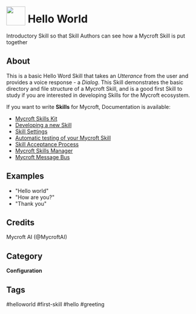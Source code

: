# <img src='https://raw.githack.com/FortAwesome/Font-Awesome/master/svgs/solid/smile.svg' card_color='#22a7f0' width='50' height='50' style='vertical-align:bottom'/> Hello World
Introductory Skill so that Skill Authors can see how a Mycroft Skill is put together

## About
This is a basic Hello Word Skill that takes an _Utterance_ from the user and provides a voice response - a _Dialog_. This Skill demonstrates the basic directory and file structure of a Mycroft Skill, and is a good first Skill to study if you are interested in developing Skills for the Mycroft ecosystem.

If you want to write **Skills** for Mycroft, Documentation is available:

* [Mycroft Skills Kit](https://mycroft.ai/documentation/skills/msk/)
* [Developing a new Skill](https://mycroft.ai/documentation/skills/introduction-developing-skills/)
* [Skill Settings](https://mycroft.ai/documentation/skills/skill-settings/)
* [Automatic testing of your Mycroft Skill](https://mycroft.ai/documentation/skills/automatic-testing/)
* [Skill Acceptance Process](https://mycroft.ai/documentation/skills/skills-acceptance-process/)
* [Mycroft Skills Manager](https://mycroft.ai/documentation/msm/)
* [Mycroft Message Bus](https://mycroft.ai/documentation/message-bus/)

## Examples
* "Hello world"
* "How are you?"
* "Thank you"

## Credits
Mycroft AI (@MycroftAI)

## Category
**Configuration**

## Tags
#helloworld
#first-skill
#hello
#greeting
